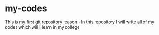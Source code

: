 # my-codes
This is my first git repository
reason - In this repository I will write all of my codes which will I learn in my college
